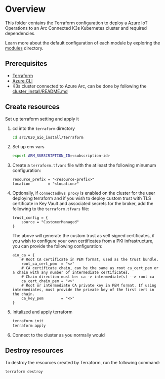 # Overview

This folder contains the Terraform configuration to deploy a Azure IoT Operations to an Arc Connected K3s Kubernetes cluster and required dependencies.

Learn more about the default configuration of each module by exploring the [modules](./modules/) directory.

## Prerequisites

- [Terraform](https://developer.hashicorp.com/terraform/install)
- [Azure CLI](https://docs.microsoft.com/en-us/cli/azure/install-azure-cli)
- K3s cluster connected to Azure Arc, can be done by following the [cluster_install/README.md](../../010_cluster_install/terraform/README.md)

## Create resources

Set up terraform setting and apply it

1. cd into the `terraform` directory

    ```sh
    cd src/020_aio_install/terraform
    ```

2. Set up env vars

    ```sh
    export ARM_SUBSCRIPTION_ID=<subscription-id>
    ```

3. Create a `terraform.tfvars` file with the at least the following minumum configuration:

    ```hcl
    resource_prefix = "<resource-prefix>"
    location        = "<location>"
    ```

4. Optionally, if `connectedk8s proxy` is enabled on the cluster for the user deploying terraform and if you wish to deploy custom trust with TLS certificate in Key Vault and associated secrets for the broker, add the following to the `terraform.tfvars` file:

    ```hcl
    trust_config = {
        source = "CustomerManaged"
    }
    ```

    The above will generate the custom trust as self signed certificates, if you wish to configure your own certificates from a PKI infrastructure, you can provide the following configuration:

    ```hcl
    aio_ca = {
        # Root CA certificate in PEM format, used as the trust bundle.
        root_ca_cert_pem  = "<>"
        # CA certificate chain, can be the same as root_ca_cert_pem or a chain with any number of intermediate certificates.
        # Chain direction must be: ca -> intermediate(s) --> root ca
        ca_cert_chain_pem = "<>"
        # Root or intermediate CA private key in PEM format. If using intermediates, must provide the private key of the first cert in the chain.
        ca_key_pem        = "<>"
    }
    ```

5. Initalized and apply terraform

    ```sh
    terraform init
    terraform apply
    ```

6. Connect to the cluster as you normally would

## Destroy resources

To destroy the resources created by Terraform, run the following command:

```sh
terraform destroy
```
